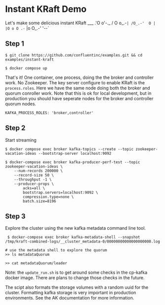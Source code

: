 # Instant KRaft Demo
Let's make some delicious instant KRaft
          ___
        .'O o'-._
       / O o_.-`|
      /O_.-'  O |
      |O o O .-`
      |o O_.-'
      '--`

## Step 1
```
$ git clone https://github.com/confluentinc/examples.git && cd examples/instant-kraft

$ docker compose up
```

That's it! One container, one process, doing the the broker and controller work. No Zookeeper.
The key server configure to enable KRaft is the `process.roles`. Here we have the same node doing both the broker and quorum conroller work. Note that this is ok for local development, but in production you should have seperate nodes for the broker and controller quorum nodes.

```
KAFKA_PROCESS_ROLES: 'broker,controller'
```

## Step 2
Start streaming

```
$ docker compose exec broker kafka-topics --create --topic zookeeper-vacation-ideas --bootstrap-server localhost:9092

$ docker-compose exec broker kafka-producer-perf-test --topic zookeeper-vacation-ideas \
    --num-records 200000 \
    --record-size 50 \
    --throughput -1 \
    --producer-props \
        acks=all \
        bootstrap.servers=localhost:9092 \
        compression.type=none \
        batch.size=8196
```

## Step 3
Explore the cluster using the new kafka metadata command line tool.

```
 $ docker-compose exec broker kafka-metadata-shell --snapshot /tmp/kraft-combined-logs/__cluster_metadata-0/00000000000000000000.log

# use the metadata shell to explore the quorum
>> ls metadataQuorum

>> cat metadataQuorum/leader
```

Note: the `update_run.sh` is to get around some checks in the cp-kafka docker image. There are plans to change those checks in the future.

The scipt also formats the storage volumes with a random uuid for the cluster. Formatting kafka storage is very important in production environments. See the AK documentation for more information.
